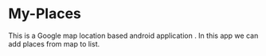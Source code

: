 # My-Places

This is a Google map location based android application .
In this app we can add places from map to list.
